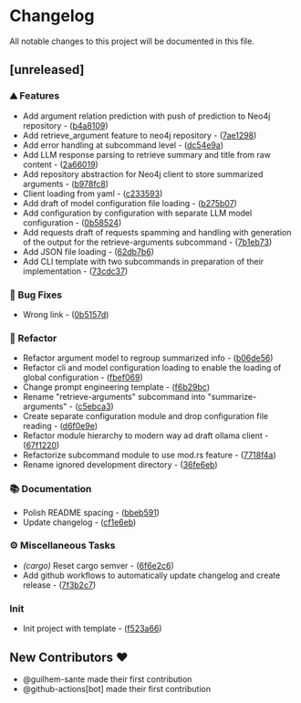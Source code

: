 # Changelog

All notable changes to this project will be documented in this file.

## [unreleased]

### ⛰️  Features

- Add argument relation prediction with push of prediction to Neo4j repository - ([b4a8109](https://github.com/coding-kelps/liaisons/commit/b4a81099e5594cc62b8122f263ad32a35704a48b))
- Add retrieve_argument feature to neo4j repository - ([7ae1298](https://github.com/coding-kelps/liaisons/commit/7ae12985e675df989ff2305b1bc01fa825bac835))
- Add error handling at subcommand level - ([dc54e9a](https://github.com/coding-kelps/liaisons/commit/dc54e9aee1df3949cdff22e7e30b995f81539d2e))
- Add LLM response parsing to retrieve summary and title from raw content - ([2a66019](https://github.com/coding-kelps/liaisons/commit/2a66019f8cdb85a4922320e7d7dccdd61ac172ae))
- Add repository abstraction for Neo4j client to store summarized arguments - ([b978fc8](https://github.com/coding-kelps/liaisons/commit/b978fc8bb5663140339ff25736b1782a3050b3b8))
- Client loading from yaml - ([c233593](https://github.com/coding-kelps/liaisons/commit/c233593610b0c65159fa3674e9fc8cca0a0f8432))
- Add draft of model configuration file loading - ([b275b07](https://github.com/coding-kelps/liaisons/commit/b275b07fe7d37fc26c47691414e5995a9a043727))
- Add configuration by configuration with separate LLM model configuration - ([0b58524](https://github.com/coding-kelps/liaisons/commit/0b5852439cad387ca5a958435b6caf7d1239bf5c))
- Add requests draft of requests spamming and handling with generation of the output for the retrieve-arguments subcommand - ([7b1eb73](https://github.com/coding-kelps/liaisons/commit/7b1eb73c272a1d809760b2b5d7908a04382cf54c))
- Add JSON file loading - ([62db7b6](https://github.com/coding-kelps/liaisons/commit/62db7b686ce5127a967773cd61ac8177b8ca594d))
- Add CLI template with two subcommands in preparation of their implementation - ([73cdc37](https://github.com/coding-kelps/liaisons/commit/73cdc3753fe0b27676b692887840362a7f378f2e))

### 🐛 Bug Fixes

- Wrong link - ([0b5157d](https://github.com/coding-kelps/liaisons/commit/0b5157d9f5e7ff00e53cc821de01383245f92507))

### 🚜 Refactor

- Refactor argument model to regroup summarized info - ([b06de56](https://github.com/coding-kelps/liaisons/commit/b06de5655ee857d303a6794156d6364153c7fb81))
- Refactor cli and model configuration loading to enable the loading of global configuration - ([fbef069](https://github.com/coding-kelps/liaisons/commit/fbef06979497d491a3224a57549309075f6acdda))
- Change prompt engineering template - ([f6b29bc](https://github.com/coding-kelps/liaisons/commit/f6b29bc16c105fa63679c1c07c91ae085a57e7a1))
- Rename "retrieve-arguments" subcommand into "summarize-arguments" - ([c5ebca3](https://github.com/coding-kelps/liaisons/commit/c5ebca3483acbc46f5a706b94df9b11845a4e2c9))
- Create separate configuration module and drop configuration file reading - ([d6f0e9e](https://github.com/coding-kelps/liaisons/commit/d6f0e9e95989f0d3cdad36fd10c6fe2822dac8a2))
- Refactor module hierarchy to modern way ad draft ollama client - ([67f1220](https://github.com/coding-kelps/liaisons/commit/67f12200012e2481c9759525e394e42c6fe974b9))
- Refactorize subcommand module to use mod.rs feature - ([7718f4a](https://github.com/coding-kelps/liaisons/commit/7718f4a577a2dfd5aa6c2b7fcc99ff1084615978))
- Rename ignored development directory - ([36fe6eb](https://github.com/coding-kelps/liaisons/commit/36fe6eb99b04923049f8b2a25af48a9bf0d9acd1))

### 📚 Documentation

- Polish README spacing - ([bbeb591](https://github.com/coding-kelps/liaisons/commit/bbeb59189c97cc059b53151efa2a29f34c887466))
- Update changelog - ([cf1e6eb](https://github.com/coding-kelps/liaisons/commit/cf1e6eba0635bab5bdf9fb57ad2905da23b0264e))

### ⚙️ Miscellaneous Tasks

- *(cargo)* Reset cargo semver - ([6f6e2c6](https://github.com/coding-kelps/liaisons/commit/6f6e2c6a2c342f75827dfc6ec5225c3785dd49cd))
- Add github workflows to automatically update changelog and create release - ([7f3b2c7](https://github.com/coding-kelps/liaisons/commit/7f3b2c75edf3adc81e853dbcc8f767fc56b113e2))

### Init

- Init project with template - ([f523a66](https://github.com/coding-kelps/liaisons/commit/f523a666e1517689f6d2b0a3830999449c58aa81))

## New Contributors ❤️

* @guilhem-sante made their first contribution
* @github-actions[bot] made their first contribution

<!-- generated by git-cliff -->

